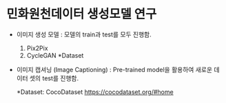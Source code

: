 # 민화원천데이터 생성모델 연구

- 이미지 생성 모델
  : 모델의 train과 test를 모두 진행함.
  1. Pix2Pix
  2. CycleGAN
  *Dataset
  
- 이미지 캡셔닝 (Image Captioning)
  : Pre-trained model을 활용하여 새로운 데이터 셋의 test를 진행함.
  
  *Dataset: CocoDataset 
            https://cocodataset.org/#home
  
